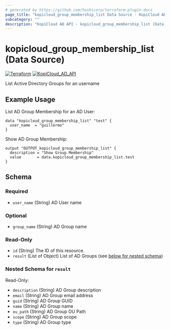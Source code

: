 ```yaml
---
# generated by https://github.com/hashicorp/terraform-plugin-docs
page_title: "kopicloud_group_membership_list Data Source - KopiCloud AD Provider"
subcategory: ""
description: "KopiCloud AD API - kopicloud_group_membership_list (Data Source)"
---
```


# kopicloud_group_membership_list (Data Source)
[![Terraform](https://img.shields.io/badge/terraform-v1.3+-blue.svg)](https://www.terraform.io/downloads.html) 
[![KopiCloud_AD_API](https://img.shields.io/badge/kopiCloud_ad-v1.0+-blueviolet.svg)](https://www.kopicloud-ad-api.com)

List Active Directory Groups for an username

## Example Usage

List AD Group Membership for an AD User:

```
data "kopicloud_group_membership_list" "test" {
  user_name  = "guillermo"
}
```

Show AD Group Membership:

```
output "OUTPUT_kopicloud_group_membership_list" {
  description = "Show Group Membership"
  value       = data.kopicloud_group_membership_list.test
}
```

<!-- schema generated by tfplugindocs -->
## Schema

### Required

- `user_name` (String) AD User name

### Optional

- `group_name` (String) AD Group name

### Read-Only

- `id` (String) The ID of this resource.
- `result` (List of Object) List of AD Groups (see [below for nested schema](#nestedatt--result))

<a id="nestedatt--result"></a>
### Nested Schema for `result`

Read-Only:

- `description` (String) AD Group description
- `email` (String) AD Group email address
- `guid` (String) AD Group GUID
- `name` (String) AD Group name
- `ou_path` (String) AD Group OU Path
- `scope` (String) AD Group scope
- `type` (String) AD Group type 
